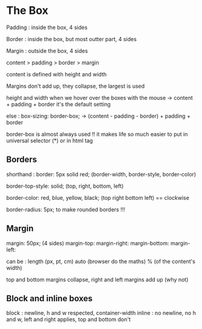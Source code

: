 # The Box

Padding : inside the box, 4 sides

Border : inside the box, but most outter part, 4 sides

Margin : outside the box, 4 sides

content > padding > border > margin

content is defined with height and width


Margins don't add up, they collapse, the largest is used

height and width when we hover over the boxes with the mouse
-> content + padding + border
it's the default setting

else : box-sizing: border-box;
-> (content - padding - border) + padding + border


border-box is almost always used !!
it makes life so much easier
to put in universal selector (*)
or in html tag

## Borders

shorthand :
border: 5px solid red;
(border-width, border-style, border-color)

border-top-style: solid; (top, right, bottom, left)

border-color: red, blue, yellow, black;
(top right bottom left) == clockwise

border-radius: 5px;
to make rounded borders !!!

## Margin

margin: 50px;   (4 sides)
margin-top:
margin-right:
margin-bottom:
margin-left:

can be :
length (px, pt, cm)
auto (browser do the maths)
% (of the content's width)

top and bottom margins collapse,
right and left margins add up (why not)

## Block and inline boxes

block :
newline, h and w respected, container-width
inline :
no newline, no h and w, left and right applies, top and bottom don't
